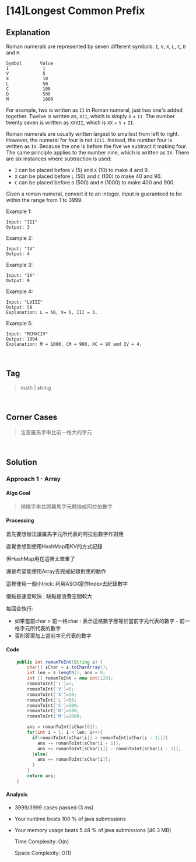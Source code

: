 # [14]Longest Common Prefix

## Explanation
Roman numerals are represented by seven different symbols: `I`, `V`, `X`, `L`, `C`, `D` and `M`.

```
Symbol       Value
I             1
V             5
X             10
L             50
C             100
D             500
M             1000
```

For example, two is written as `II` in Roman numeral, just two one's added together. Twelve is written as, `XII`, which is simply `X` + `II`. The number twenty seven is written as `XXVII`, which is `XX` + `V` + `II`.

Roman numerals are usually written largest to smallest from left to right. However, the numeral for four is not `IIII`. Instead, the number four is written as `IV`. Because the one is before the five we subtract it making four. The same principle applies to the number nine, which is written as `IX`. There are six instances where subtraction is used:

- `I` can be placed before `V` (5) and `X` (10) to make 4 and 9. 
- `X` can be placed before `L` (50) and `C` (100) to make 40 and 90. 
- `C` can be placed before `D` (500) and `M` (1000) to make 400 and 900.

Given a roman numeral, convert it to an integer. Input is guaranteed to be within the range from 1 to 3999.

Example 1:
```
Input: "III"
Output: 3
```

Example 2:
```
Input: "IV"
Output: 4
```

Example 3:
```
Input: "IX"
Output: 9
```

Example 4:
```
Input: "LVIII"
Output: 58
Explanation: L = 50, V= 5, III = 3.
```

Example 5:
```
Input: "MCMXCIV"
Output: 1994
Explanation: M = 1000, CM = 900, XC = 90 and IV = 4.
```
<br>

## Tag
> math | string
<br>

## Corner Cases
> 注意羅馬字串比前一格大的字元

<br>

## Solution
### Approach 1 - Array
#### Algo Goal
> 掃描字串並將羅馬字元轉換成阿拉伯數字
#### Processing
首先要想辦法讓羅馬字元所代表的阿拉伯數字作對應

直覺會想到使用HashMap用KV的方式記錄

但HashMap用在這裡太笨重了

還是希望能使用Array去完成紀錄對應的動作

這裡使用一個小trick: 利用ASCII當作Index去紀錄數字

優點是速度較快 ; 缺點是浪費空間較大

每回合執行:
- 如果當前char > 前一格char : 表示這格數字應等於當前字元代表的數字 - 前一格字元所代表的數字
- 否則答案加上當前字元代表的數字

#### Code
```JAVA
    public int romanToInt(String s) {
        char[] sChar = s.toCharArray();
        int len = s.length(), ans = 0;
        int [] romanToInt = new int[128];
        romanToInt['I']=1;
        romanToInt['V']=5;
        romanToInt['X']=10;
        romanToInt['L']=50;
        romanToInt['C']=100;
        romanToInt['D']=500;
        romanToInt['M']=1000;

        ans = romanToInt[sChar[0]];
        for(int i = 1; i < len; i++){
          if(romanToInt[sChar[i]] > romanToInt[sChar[i - 1]]){
            ans -= romanToInt[sChar[i - 1]];
            ans += romanToInt[sChar[i]] - romanToInt[sChar[i - 1]];
          }else{
            ans += romanToInt[sChar[i]];
          }
        }
        return ans;
    }
```
#### Analysis
- 3999/3999 cases passed (3 ms)
- Your runtime beats 100 % of java submissions
- Your memory usage beats 5.48 % of java submissions (40.3 MB)

    Time Complexity: O(n) 
    
    Space Complexity: O(1)



